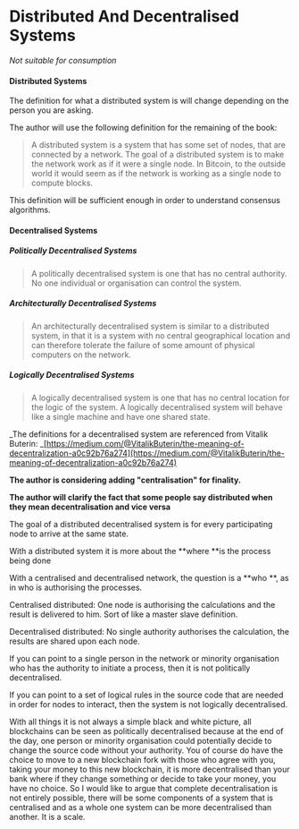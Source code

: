 # Distributed And Decentralised Systems

_Not suitable for consumption_

#### Distributed Systems

The definition for what a distributed system is will change depending on the person you are asking.

The author will use the following definition for the remaining of the book:

> A distributed system is a system that has some set of nodes, that are connected by a network. The goal of a distributed system is to make the network work as if it were a single node. In Bitcoin, to the outside world it would seem as if the network is working as a single node to compute blocks.

This definition will be sufficient enough in order to understand consensus algorithms.

#### Decentralised Systems

##### Politically Decentralised Systems

> A politically decentralised system is one that has no central authority. No one individual or organisation can control the system.

##### Architecturally Decentralised Systems

> An architecturally decentralised system is similar to a distributed system, in that it is a system with no central geographical location and can therefore tolerate the failure of some amount of physical computers on the network.

##### Logically Decentralised Systems

> A logically decentralised system is one that has no central location for the logic of the system. A logically decentralised system will behave like a single machine and have one shared state.

_The definitions for a decentralised system are referenced from Vitalik Buterin: _[https://medium.com/@VitalikButerin/the-meaning-of-decentralization-a0c92b76a274](https://medium.com/@VitalikButerin/the-meaning-of-decentralization-a0c92b76a274)

**The author is considering adding "centralisation" for finality.**

**The author will clarify the fact that some people say distributed when they mean decentralisation and vice versa**

The goal of a distributed decentralised system is for every participating node to arrive at the same state.

With a distributed system it is more about the **where **is the process being done

With a centralised and decentralised network, the question is a **who **, as in who is authorising the processes.

Centralised distributed: One node is authorising the calculations and the result is delivered to him. Sort of like a master slave definition.

Decentralised distributed: No single authority authorises the calculation, the results are shared upon each node.

If you can point to a single person in the network or minority organisation who has the authority to initiate a process, then it is not politically decentralised. 

If you can point to a set of logical rules in the source code that are needed in order for nodes to interact, then the system is not logically decentralised.



With all things it is not always a simple black and white picture, all blockchains can be seen as politically decentralised because at the end of the day, one person or minority organisation could potentially decide to change the source code without your authority. You of course do have the choice to move to a new blockchain fork with those who agree with you, taking your money to this new blockchain, it is more decentralised than your bank where if they change something or decide to take your money, you have no choice. So I would like to argue that complete decentralisation is not entirely possible, there will be some components of a system that is centralised and as a whole one system can be more decentralised than another. It is a scale.

